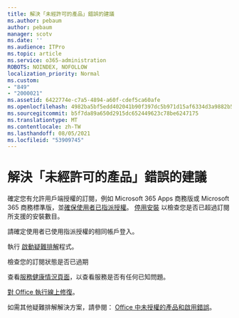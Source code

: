 ```yaml
---
title: 解決「未經許可的產品」錯誤的建議
ms.author: pebaum
author: pebaum
manager: scotv
ms.date: ''
ms.audience: ITPro
ms.topic: article
ms.service: o365-administration
ROBOTS: NOINDEX, NOFOLLOW
localization_priority: Normal
ms.custom:
- "849"
- "2000021"
ms.assetid: 6422774e-c7a5-4894-a60f-cdef5ca60afe
ms.openlocfilehash: 4982ba5bf5edd402041b90f397dc5b971d15af6334d3a9882b59de182fec8c7a
ms.sourcegitcommit: b5f7da89a650d2915dc652449623c78be6247175
ms.translationtype: MT
ms.contentlocale: zh-TW
ms.lasthandoff: 08/05/2021
ms.locfileid: "53909745"
---
```

# <a name="suggestions-for-solving-unlicensed-product-errors"></a>解決「未經許可的產品」錯誤的建議

確定您有允許用戶端授權的訂閱，例如 Microsoft 365 Apps 商務版或 Microsoft 365 商務標準版，並[確保使用者已指派授權](https://docs.microsoft.com/microsoft-365/admin/add-users/add-users)。 [停用安裝](https://docs.microsoft.com/microsoft-365/admin/add-users/delete-a-user) 以檢查您是否已超過訂閱所支援的安裝數目。
  
請確定使用者已使用指派授權的相同帳戶登入。
  
執行 [啟動疑難排解](https://aka.ms/SARA-OfficeActivation-Alchemy)程式。
  
檢查您的訂閱狀態是否已過期
  
查看[服務健康情況頁面](https://docs.microsoft.com/office365/enterprise/view-service-health)，以查看服務是否有任何已知問題。
  
[對 Office 執行線上修復](https://support.office.com/Article/7821d4b6-7c1d-4205-aa0e-a6b40c5bb88b?wt.mc_id=Alchemy_ClientDIA)。
  
如需其他疑難排解解決方案，請參閱： [Office 中未授權的產品和啟用錯誤](https://support.office.com/Article/0d23d3c0-c19c-4b2f-9845-5344fedc4380?wt.mc_id=Alchemy_ClientDIA)。
  